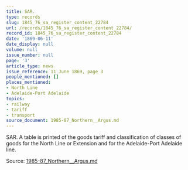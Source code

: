```yaml
---
title: SAR.
type: records
slug: 1845_76_sa_register_content_22784
url: /records/1845_76_sa_register_content_22784/
record_id: 1845_76_sa_register_content_22784
date: '1869-06-11'
date_display: null
volume: null
issue_number: null
page: '3'
article_type: news
issue_reference: 11 June 1869, page 3
people_mentioned: []
places_mentioned:
- North Line
- Adelaide-Port Adelaide
topics:
- railway
- tariff
- transport
source_document: 1985-87_Northern__Argus.md
---
```


SAR.  A table is printed of the goods tariff and classification of classes of goods for the North Line or Extension and for the Adelaide-Port Adelaide line.

Source: [1985-87_Northern__Argus.md](/downloads/markdown/1985-87_Northern__Argus.md)

